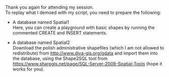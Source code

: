 Thank you again for attending my session.  
To replay what I demoed with my script, you need to prepare the following:

* A database named Spatial1  
Here, you can create a playground with basic shapes by running the commented CREATE and INSERT statements.

* A database named Spatial2  
Download the polish administrative shapefiles (which I am not allowed to redistribute) from http://www.diva-gis.org/gdata and import them into the database, using the Shape2SQL tool from https://www.sharpgis.net/page/SQL-Server-2008-Spatial-Tools (hope it works for you). 
